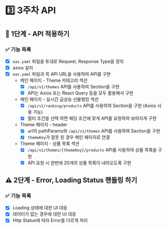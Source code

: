 # 3️⃣ 3주차 API
## 📡 1단계 - API 적용하기
### ✅ 기능 목록
- [x] `oas.yaml` 파일을 토대로 Request, Response Type을 정의
- [x] axios 설치
- [x] `oas.yaml` 파일과 목 API URL을 사용하여 API를 구현
  - 메인 페이지 - Theme 카테고리 섹션
    - [x] `/api/v1/themes` API를 사용하여 Section을 구현
    - [x] API는 Axios 또는 React Query 등을 모두 활용해서 구현
  - 메인 페이지 - 실시간 급상승 선물랭킹 섹션
    - [x] `/api/v1/ranking/products` API를 사용하여 Section을 구현 (Axios 사용 가능)
    - [x] 필터 조건을 선택 하면 해당 조건에 맞게 API를 요청하여 보여지게 구현
  - Theme 페이지 - header
    - [x] url의 pathParams와 `/api/v1/themes` API를 사용하여 Section을 구현
    - [x] `themeKey`가 잘못 된 경우 메인 페이지로 연결
  - Theme 페이지 - 상품 목록 섹션
    - [x] `/api/v1/themes/{themeKey}/products` API를 사용하여 상품 목록을 구현
    - [x] API 요청 시 한번에 20개의 상품 목록이 내려오도록 구현

## ⚠️ 2단계 - Error, Loading Status 핸들링 하기
### ✅ 기능 목록
- [x] Loading 상태에 대한 UI 대응
- [x] 데이터가 없는 경우에 대한 UI 대응
- [x] Http Status에 따라 Error를 다르게 처리
